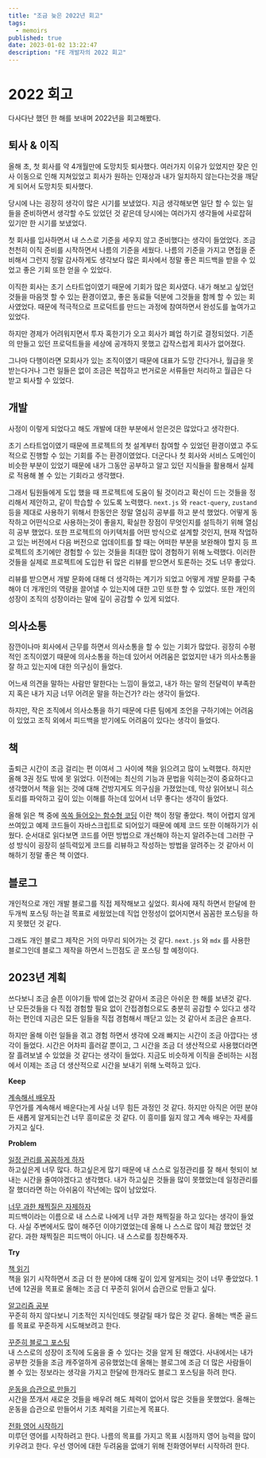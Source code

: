 ```yaml
---
title: "조금 늦은 2022년 회고"
tags:
  - memoirs
published: true
date: 2023-01-02 13:22:47
description: "FE 개발자의 2022 회고"
---
```


# 2022 회고

다사다난 했던 한 해를 보내며 2022년을 회고해봤다.

## 퇴사 & 이직

올해 초, 첫 회사를 약 4개월만에 도망치듯 퇴사했다. 여러가지 이유가 있었지만 잦은 인사 이동으로 인해 지쳐있었고 회사가 원하는 인재상과 내가 일치하지 않는다는것을 깨닫게 되어서 도망치듯 퇴사했다.

당시에 나는 굉장히 생각이 많은 시기를 보냈었다. 지금 생각해보면 일단 할 수 있는 일들을 준비하면서 생각할 수도 있었던 것 같은데 당시에는 여러가지 생각들에 사로잡혀 있기만 한 시기를 보냈었다.

첫 회사를 입사하면서 내 스스로 기준을 세우지 않고 준비했다는 생각이 들었었다. 조금 천천히 이직 준비를 시작하면서 나름의 기준을 세웠다. 나름의 기준을 가지고 면접을 준비해서 그런지 정말 감사하게도 생각보다 많은 회사에서 정말 좋은 피드백을 받을 수 있었고 좋은 기회 또한 얻을 수 있었다.

이직한 회사는 초기 스타트업이였기 때문에 기회가 많은 회사였다. 내가 해보고 싶었던 것들을 마음껏 할 수 있는 환경이였고, 좋은 동료들 덕분에 그것들을 함께 할 수 있는 회사였었다. 때문에 적극적으로 프로덕트를 만드는 과정에 참여하면서 완성도를 높여가고 있었다.

하지만 경제가 어려워지면서 투자 혹한기가 오고 회사가 폐업 하기로 결정되었다. 기존의 만들고 있던 프로덕트들을 세상에 공개하지 못했고 갑작스럽게 회사가 없어졌다.

그나마 다행이라면 모회사가 있는 조직이였기 때문에 대표가 도망 간다거나, 월급을 못 받는다거나 그런 일들은 없이 조금은 복잡하고 번거로운 서류들만 처리하고 월급은 다 받고 퇴사할 수 있었다.

## 개발

사정이 이렇게 되었다고 해도 개발에 대한 부분에서 얻은것은 많았다고 생각한다.

초기 스타트업이였기 때문에 프로젝트의 첫 설계부터 참여할 수 있었던 환경이였고 주도적으로 진행할 수 있는 기회를 주는 환경이였었다. 더군다나 첫 회사와 서비스 도메인이 비슷한 부분이 있었기 때문에 내가 그동안 공부하고 알고 있던 지식들을 활용해서 실제로 적용해 볼 수 있는 기회라고 생각했다.

그래서 팀원들에게 도입 했을 때 프로젝트에 도움이 될 것이라고 확신이 드는 것들을 정리해서 제안하고, 같이 학습할 수 있도록 노력했다. `next.js` 와 `react-query`, `zustand` 등을 제대로 사용하기 위해서 한동안은 정말 열심히 공부를 하고 분석 했었다. 어떻게 동작하고 어떤식으로 사용하는것이 좋을지, 확실한 장점이 무엇인지를 설득하기 위해 열심히 공부 했었다. 또한 프로젝트의 아키텍처를 어떤 방식으로 설계할 것인지, 현재 작업하고 있는 버전에서 다음 버전으로 업데이트를 할 때는 어떠한 부분을 보완해야 할지 등 프로젝트의 초기에만 경험할 수 있는 것들을 최대한 많이 경험하기 위해 노력했다. 이러한 것들을 실제로 프로젝트에 도입한 뒤 많은 리뷰를 받으면서 토론하는 것도 너무 좋았다.

리뷰를 받으면서 개발 문화에 대해 더 생각하는 계기가 되었고 어떻게 개발 문화를 구축해야 더 개개인의 역량을 끌어낼 수 있는지에 대한 고민 또한 할 수 있었다. 또한 개인의 성장이 조직의 성장이라는 말에 깊이 공감할 수 있게 되었다.

## 의사소통

잠깐이나마 회사에서 근무를 하면서 의사소통을 할 수 있는 기회가 많았다. 굉장히 수평적인 조직이였기 때문에 의사소통을 하는데 있어서 어려움은 없었지만 내가 의사소통을 잘 하고 있는지에 대한 의구심이 들었다.

어느새 의견을 말하는 사람만 말한다는 느낌이 들었고, 내가 하는 말의 전달력이 부족한지 혹은 내가 지금 너무 어려운 말을 하는건가? 라는 생각이 들었다.

하지만, 작은 조직에서 의사소통을 하기 때문에 다른 팀에게 조언을 구하기에는 어려움이 있었고 조직 외에서 피드백을 받기에도 어려움이 있다는 생각이 들었다.

## 책

출퇴근 시간이 조금 걸리는 편 이여서 그 사이에 책을 읽으려고 많이 노력했다. 하지만 올해 3권 정도 밖에 못 읽었다. 이전에는 최신의 기능과 문법을 익히는것이 중요하다고 생각했어서 책을 읽는 것에 대해 건방지게도 의구심을 가졌었는데, 막상 읽어보니 히스토리를 파악하고 깊이 있는 이해를 하는데 있어서 너무 좋다는 생각이 들었다.

올해 읽은 책 중에 [쏙쏙 들어오는 함수형 코딩](https://product.kyobobook.co.kr/detail/S000001952246) 이란 책이 정말 좋았다. 책이 어렵지 않게 쓰여있고 예제 코드들이 자바스크립트로 되어있기 때문에 예제 코드 또한 이해하기가 쉬웠다. 순서대로 읽다보면 코드를 어떤 방법으로 개선해야 하는지 알려주는데 그러한 구성 방식이 굉장히 설득력있게 코드를 리뷰하고 작성하는 방법을 알려주는 것 같아서 이해하기 정말 좋은 책 이였다.

## 블로그

개인적으로 개인 개발 블로그를 직접 제작해보고 싶었다. 회사에 재직 하면서 한달에 한 두개씩 포스팅 하는걸 목표로 세웠었는데 직업 안정성이 없어지면서 꼼꼼한 포스팅을 하지 못했던 것 같다.

그래도 개인 블로그 제작은 거의 마무리 되어가는 것 같다. `next.js` 와 `mdx` 를 사용한 블로그인데 블로그 제작을 하면서 느낀점도 곧 포스팅 할 예정이다.

## 2023년 계획

쓰다보니 조금 슬픈 이야기들 밖에 없는것 같아서 조금은 아쉬운 한 해를 보낸것 같다. 난 모든것들을 다 직접 경험할 필요 없이 간접경험으로도 충분히 공감할 수 있다고 생각하는 편인데 지금은 모든 일들을 직접 경험해서 깨닫고 있는 것 같아서 조금은 슬프다.

하지만 올해 이런 일들을 겪고 경험 하면서 생각에 오래 빠지는 시간이 조금 아깝다는 생각이 들었다. 시간은 어차피 흘러갈 뿐이고, 그 시간을 조금 더 생산적으로 사용했더라면 잘 흘려보낼 수 있었을 것 같다는 생각이 들었다. 지금도 비슷하게 이직을 준비하는 시점에서 이제는 조금 더 생산적으로 시간을 보내기 위해 노력하고 있다.

**Keep**

<ins>계속해서 배우자</ins><br />
무언가를 계속해서 배운다는게 사실 너무 힘든 과정인 것 같다. 하지만 아직은 어떤 분야든 새롭게 알게되는건 너무 흥미로운 것 같다. 이 흥미를 잃지 않고 계속 배우는 자세를 가지고 싶다.

**Problem**

<ins>일정 관리를 꼼꼼하게 하자</ins><br />
하고싶은게 너무 많다. 하고싶은게 많기 때문에 내 스스로 일정관리를 잘 해서 헛되이 보내는 시간을 줄여야겠다고 생각했다. 내가 하고싶은 것들을 많이 못했었는데 일정관리를 잘 했더라면 하는 아쉬움이 작년에는 많이 남았었다.

<ins>너무 과한 채찍질은 자제하자</ins><br />
피드백이라는 이름으로 내 스스로 나에게 너무 과한 채찍질을 하고 있다는 생각이 들었다. 사실 주변에서도 많이 해주던 이야기였었는데 올해 나 스스로 많이 체감 했었던 것 같다. 과한 채찍질은 피드백이 아니다. 내 스스로를 칭찬해주자.

**Try**

<ins>책 읽기</ins><br />
책을 읽기 시작하면서 조금 더 한 분야에 대해 깊이 있게 알게되는 것이 너무 좋았었다. 1년에 12권을 목표로 올해는 조금 더 꾸준히 읽어서 습관으로 만들고 싶다.

<ins>알고리즘 공부</ins><br />
꾸준히 하지 않다보니 기초적인 지식인데도 헷갈릴 때가 많은 것 같다. 올해는 백준 골드를 목표로 꾸준하게 시도해보려고 한다.

<ins>꾸준히 블로그 포스팅</ins><br />
내 스스로의 성장이 조직에 도움을 줄 수 있다는 것을 알게 된 해였다. 사내에서는 내가 공부한 것들을 조금 캐주얼하게 공유했었는데 올해는 블로그에 조금 더 많은 사람들이 볼 수 있는 정보라는 생각을 가지고 한달에 한개라도 블로그 포스팅을 하려 한다.

<ins>운동을 습관으로 만들기</ins><br />
시간을 쪼개서 새로운 것들을 배우려 해도 체력이 없어서 많은 것들을 못했었다. 올해는 운동을 습관으로 만들어서 기초 체력을 기르는게 목표다.

<ins>전화 영어 시작하기</ins><br />
미루던 영어를 시작하려고 한다. 나름의 목표를 가지고 목표 시점까지 영어 능력을 많이 키우려고 한다. 우선 영어에 대한 두려움을 없애기 위해 전화영어부터 시작하려 한다.
